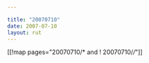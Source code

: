 ```yaml
---

title: "20070710"
date: 2007-07-10
layout: rut
---
```


[[!map pages="20070710/* and ! 20070710/*/*"]]

